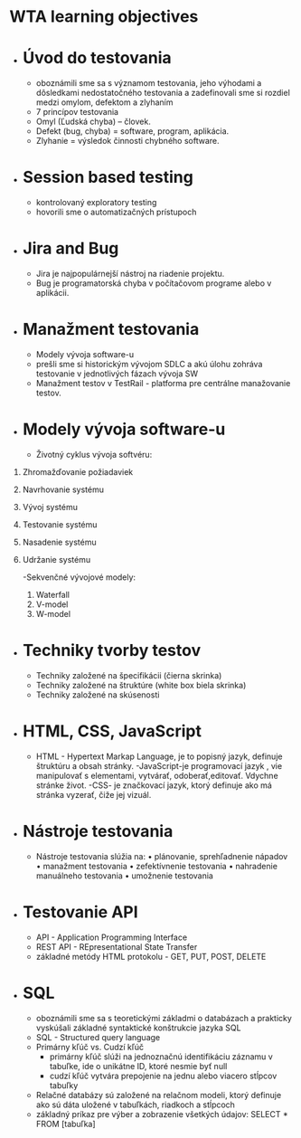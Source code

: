 # WTA learning objectives

- # **Úvod do testovania**

    - oboznámili sme sa s významom testovania, jeho výhodami a dôsledkami nedostatočného testovania a zadefinovali sme si rozdiel medzi omylom, defektom a zlyhaním
    - 7 princípov testovania
    - Omyl (Ľudská chyba) – človek.
    - Defekt (bug, chyba) = software, program, aplikácia.
    - Zlyhanie = výsledok činnosti chybného software.

- # **Session based testing** 
    - kontrolovaný exploratory testing 
    - hovorili sme o automatizačných prístupoch

- # **Jira and Bug**
    - Jira je najpopulárnejší nástroj na riadenie projektu.
    - Bug je programatorská chyba v počítačovom programe alebo v aplikácii.

- # **Manažment testovania**
    - Modely vývoja software-u
    - prešli sme si historickým vývojom SDLC a akú úlohu zohráva testovanie v jednotlivých fázach vývoja SW
    - Manažment testov v TestRail - platforma pre centrálne manažovanie testov.

- # **Modely vývoja software-u** 
    - Životný cyklus vývoja softvéru: 
1. Zhromažďovanie požiadaviek 
2. Navrhovanie systému
3. Vývoj systému
4. Testovanie systému
5. Nasadenie systému
6. Udržanie systému

    -Sekvenčné vývojové modely:
    1. Waterfall 
    2. V-model
    3. W-model


- # **Techniky tvorby testov**
    - Techniky založené na špecifikácii (čierna skrinka)
    - Techniky založené na štruktúre (white box biela skrinka)
    - Techniky založené na skúsenosti

- # **HTML, CSS, JavaScript**
    - HTML - Hypertext Markap Language, je to popisný jazyk, definuje štruktúru a obsah stránky.
    -JavaScript-je programovací jazyk , vie manipulovať s elementami, vytvárať, odoberať,editovať.
                Vdychne stránke život.
    -CSS- je značkovací jazyk, ktorý definuje ako má stránka vyzerať, čiže jej vizuál.

- # **Nástroje testovania** 
    - Nástroje testovania slúžia na:
    • plánovanie, sprehľadnenie nápadov
    • manažment testovania
    • zefektívnenie testovania
    • nahradenie manuálneho testovania
    • umožnenie testovania

- # **Testovanie API** 
    - API - Application Programming Interface
    - REST API - REpresentational State Transfer
    - základné metódy HTML protokolu - GET, PUT, POST, DELETE

- # **SQL** 
    - oboznámili sme sa s teoretickými základmi o databázach a prakticky vyskúšali základné syntaktické konštrukcie  jazyka SQL
    - SQL - Structured query language
    - Primárny kľúč vs. Cudzí kľúč
        - primárny kľúč slúži na jednoznačnú identifikáciu záznamu v tabuľke, ide o unikátne ID, ktoré nesmie byť null
        - cudzí kľúč vytvára prepojenie na jednu alebo viacero stĺpcov tabuľky
    - Relačné databázy sú založené na relačnom modeli, ktorý definuje ako sú dáta uložené v tabuľkách, riadkoch a stĺpcoch
    - základný príkaz pre výber a zobrazenie všetkých údajov: SELECT * FROM [tabuľka]
